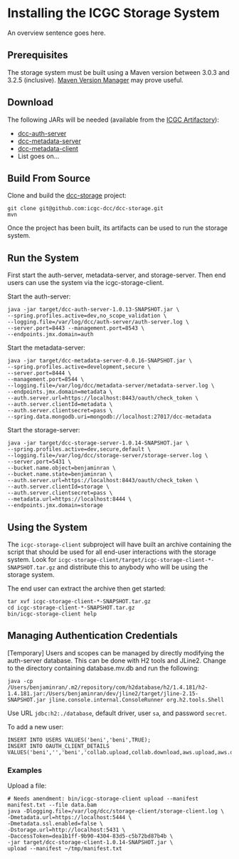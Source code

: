 # Installing the ICGC Storage System
An overview sentence goes here.

## Prerequisites
The storage system must be built using a Maven version between 3.0.3 and 3.2.5 (inclusive). [Maven Version Manager](http://mvnvm.org/) may prove useful.

## Download
The following JARs will be needed (available from the [ICGC Artifactory](https://seqwaremaven.oicr.on.ca/artifactory/dcc-release/org/icgc/dcc/)):
- [dcc-auth-server](https://seqwaremaven.oicr.on.ca/artifactory/dcc-release/org/icgc/dcc/dcc-auth-server/)
- [dcc-metadata-server](https://seqwaremaven.oicr.on.ca/artifactory/dcc-release/org/icgc/dcc/dcc-metadata-server/)
- [dcc-metadata-client]()
- List goes on...

## Build From Source
Clone and build the [dcc-storage](https://github.com/icgc-dcc/dcc-storage) project:
```
git clone git@github.com:icgc-dcc/dcc-storage.git
mvn
```

Once the project has been built, its artifacts can be used to run the storage system.

## Run the System
First start the auth-server, metadata-server, and storage-server. Then end users can use the system via the icgc-storage-client.

Start the auth-server:
```
java -jar target/dcc-auth-server-1.0.13-SNAPSHOT.jar \
--spring.profiles.active=dev,no_scope_validation \
--logging.file=/var/log/dcc/auth-server/auth-server.log \
--server.port=8443 --management.port=8543 \
--endpoints.jmx.domain=auth
```

Start the metadata-server:
```
java -jar target/dcc-metadata-server-0.0.16-SNAPSHOT.jar \
--spring.profiles.active=development,secure \
--server.port=8444 \
--management.port=8544 \
--logging.file=/var/log/dcc/metadata-server/metadata-server.log \
--endpoints.jmx.domain=metadata \
--auth.server.url=https://localhost:8443/oauth/check_token \
--auth.server.clientId=metadata \
--auth.server.clientsecret=pass \
--spring.data.mongodb.uri=mongodb://localhost:27017/dcc-metadata
```

Start the storage-server:
```
java -jar target/dcc-storage-server-1.0.14-SNAPSHOT.jar \
--spring.profiles.active=dev,secure,default \
--logging.file=/var/log/dcc/storage-server/storage-server.log \
--server.port=5431 \
--bucket.name.object=benjaminran \
--bucket.name.state=benjaminran \
--auth.server.url=https://localhost:8443/oauth/check_token \
--auth.server.clientId=storage \
--auth.server.clientsecret=pass \
--metadata.url=https://localhost:8444 \
--endpoints.jmx.domain=storage
```

## Using the System
The `icgc-storage-client` subproject will have built an archive containing the script that should be used for all end-user interactions with the storage system. Look for `icgc-storage-client/target/icgc-storage-client-*-SNAPSHOT.tar.gz` and distribute this to anybody who will be using the storage system.

The end user can extract the archive then get started:
```
tar xvf icgc-storage-client-*-SNAPSHOT.tar.gz
cd icgc-storage-client-*-SNAPSHOT.tar.gz
bin/icgc-storage-client help
```

## Managing Authentication Credentials
[Temporary] Users and scopes can be managed by directly modifying the auth-server database. This can be done with H2 tools and JLine2. Change to the directory containing database.mv.db and run the following:

```
java -cp /Users/benjaminran/.m2/repository/com/h2database/h2/1.4.181/h2-1.4.181.jar:/Users/benjaminran/dev/jline2/target/jline-2.15-SNAPSHOT.jar jline.console.internal.ConsoleRunner org.h2.tools.Shell
```

Use URL `jdbc:h2:./database`, default driver, user `sa`, and password `secret`.

To add a new user:
```
INSERT INTO USERS VALUES('beni','beni',TRUE);
INSERT INTO OAUTH_CLIENT_DETAILS VALUES('beni','','beni','collab.upload,collab.download,aws.upload,aws.download,id.create,portal.download,s3.upload,s3.download','password','','ROLE_MANAGEMENT',33333333,null,'{}','');
```
### Examples
Upload a file:
```
# Needs amendment: bin/icgc-storage-client upload --manifest manifest.txt --file data.bam
java -Dlogging.file=/var/log/dcc/storage-client/storage-client.log \
-Dmetadata.url=https://localhost:5444 \
-Dmetadata.ssl.enabled=false \
-Dstorage.url=http://localhost:5431 \
-DaccessToken=dea1b1ff-9b90-4304-83d5-c5b72bd87b4b \
-jar target/dcc-storage-client-1.0.14-SNAPSHOT.jar \
upload --manifest ~/tmp/manifest.txt
```
